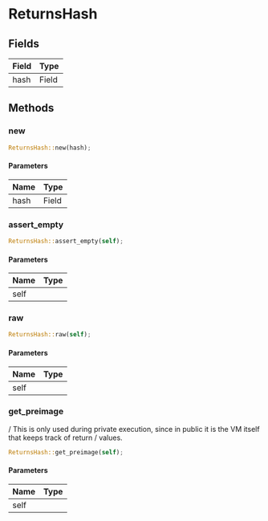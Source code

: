 # ReturnsHash

## Fields
| Field | Type |
| --- | --- |
| hash | Field |

## Methods

### new

```rust
ReturnsHash::new(hash);
```

#### Parameters
| Name | Type |
| --- | --- |
| hash | Field |

### assert_empty

```rust
ReturnsHash::assert_empty(self);
```

#### Parameters
| Name | Type |
| --- | --- |
| self |  |

### raw

```rust
ReturnsHash::raw(self);
```

#### Parameters
| Name | Type |
| --- | --- |
| self |  |

### get_preimage

/ This is only used during private execution, since in public it is the VM itself that keeps track of return / values.

```rust
ReturnsHash::get_preimage(self);
```

#### Parameters
| Name | Type |
| --- | --- |
| self |  |

